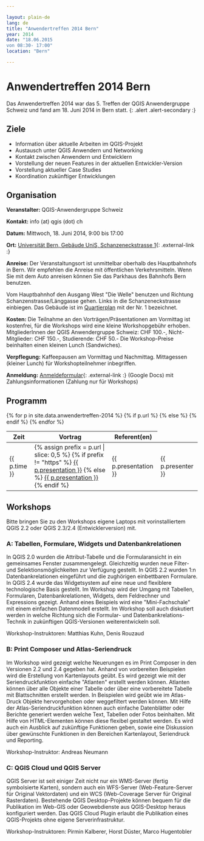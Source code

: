 ```yaml
---

layout: plain-de
lang: de
title: "Anwendertreffen 2014 Bern"
year: 2014
date: "18.06.2015
von 08:30- 17:00"
location: "Bern"

---
```


# Anwendertreffen 2014 Bern

Das Anwendertreffen 2014 war das 5. Treffen der QGIS Anwendergruppe Schweiz und fand am 18. Juni 2014 in Bern statt.
{: .alert .alert-secondary :}

## Ziele

* Information über aktuelle Arbeiten im QGIS-Projekt
* Austausch unter QGIS Anwendern und Networking
* Kontakt zwischen Anwendern und Entwicklern
* Vorstellung der neuen Features in der aktuellen Entwickler-Version
* Vorstellung aktueller Case Studies
* Koordination zukünftiger Entwicklungen

## Organisation

**Veranstalter:** QGIS-Anwendergruppe Schweiz

**Kontakt:** info (at) qgis (dot) ch

**Datum:** Mittwoch, 18. Juni 2014, 9:00 bis 17:00

**Ort:** [Universität Bern, Gebäude UniS, Schanzeneckstrasse 1](http://www.bau.unibe.ch/plaene/hgexwiunis.htm){: .external-link :}

**Anreise:** Der Veranstaltungsort ist unmittelbar oberhalb des Hauptbahnhofs in Bern. Wir empfehlen die Anreise mit öffentlichen Verkehrsmitteln. Wenn Sie mit dem Auto anreisen können Sie das Parkhaus des Bahnhofs Bern benutzen.

Vom Hauptbahnhof den Ausgang West "Die Welle" benutzen und Richtung Schanzenstrasse/Länggasse gehen. Links in die Schanzeneckstrasse einbiegen. Das Gebäude ist im [Quartierplan](http://www.bau.unibe.ch/plaene/vorlaeng_areal2.gif) mit der Nr. 1 bezeichnet.

**Kosten:** Die Teilnahme an den Vorträgen/Präsentationen am Vormittag ist kostenfrei, für die Workshops wird eine kleine Workshopgebühr erhoben. MitgliederInnen der QGIS Anwendergruppe Schweiz: CHF 100.-, Nicht-Mitglieder: CHF 150.-, Studierende: CHF 50.- Die Workshop-Preise beinhalten einen kleinen Lunch (Sandwiches).

**Verpflegung:** Kaffeepausen am Vormittag und Nachmittag. Mittagessen (kleiner Lunch) für Workshopteilnehmer inbegriffen.

**Anmeldung:**  [Anmeldeformular](https://docs.google.com/spreadsheet/viewform?fromEmail=true&formkey=dHNoTTFHVGtMSjVmbHFsVERvR2lNVGc6MA){: .external-link :} (Google Docs) mit Zahlungsinformationen (Zahlung nur für Workshops)

## Programm

<table class="table table-striped">
  <thead>
    <tr>
      <th scope="col">Zeit</th>
      <th scope="col">Vortrag</th>
      <th scope="col">Referent(en)</th>
    </tr>
  </thead>
  <tbody>
{% for p in site.data.anwendertreffen-2014 %}
    <tr>
      <td>{{ p.time }}</td>
      {% if p.url %}
      <td>
        {% assign prefix = p.url | slice: 0,5 %}
        {% if prefix != "https" %}
        <a href="{% link {{ p.url }} %}" class="pdf-link">{{ p.presentation }}</a>
        {% else %}
        <a href="{{ p.url }}" class="external-link">{{ p.presentation }}</a>
        {% endif %}
      </td>
      {% else %}
      <td>{{ p.presentation }}</td>
      {% endif %}
      <td>{{ p.presenter }}</td>
    </tr> 
{% endfor %}
  </tbody>
</table>

## Workshops

Bitte bringen Sie zu den Workshops eigene Laptops mit vorinstalliertem QGIS 2.2 oder QGIS 2.3/2.4 (Entwicklerversion) mit.

### A: Tabellen, Formulare, Widgets und Datenbankrelationen

In QGIS 2.0 wurden die Attribut-Tabelle und die Formularansicht in ein gemeinsames Fenster zusammengelegt. Gleichzeitig wurden neue Filter- und Selektionsmöglichkeiten zur Verfügung gestellt. In QGIS 2.2 wurden 1:n Datenbankrelationen eingeführt und die zughörigen einbettbaren Formulare. In QGIS 2.4 wurde das Widgetsystem auf eine neue und flexiblere technologische Basis gestellt. Im Workshop wird der Umgang mit Tabellen, Formularen, Datenbankrelationen, Widgets, dem Feldrechner und Expressions gezeigt. Anhand eines Beispiels wird eine "Mini-Fachschale" mit einem einfachen Datenmodell erstellt. Im Workshop soll auch diskutiert werden in welche Richtung sich die Formular- und Datenbankrelations-Technik in zukünftigen QGIS-Versionen weiterentwickeln soll.

Workshop-Instruktoren: Matthias Kuhn, Denis Rouzaud

### B: Print Composer und Atlas-Seriendruck

Im Workshop wird gezeigt welche Neuerungen es im Print Composer in den Versionen 2.2 und 2.4 gegeben hat. Anhand von vorbereiten Beispielen wird die Erstellung von Kartenlayouts geübt. Es wird gezeigt wie mit der Seriendruckfunktion einfache "Atlanten" erstellt werden können. Atlanten können über alle Objekte einer Tabelle oder über eine vorbereitete Tabelle mit Blattschnitten erstellt werden. In Beispielen wird geübt wie im Atlas-Druck Objekte hervorgehoben oder weggefiltert werden können. Mit Hilfe der Atlas-Seriendruckfunktion können auch einfache Datenblätter oder Berichte generiert werden welche Text, Tabellen oder Fotos beinhalten. Mit Hilfe von HTML-Elementen können diese flexibel gestaltet werden. Es wird auch ein Ausblick auf zukünftige Funktionen geben, sowie eine Diskussion über gewünschte Funktionen in den Bereichen Kartenlayout, Seriendruck und Reporting.

Workshop-Instruktor: Andreas Neumann

### C: QGIS Cloud und QGIS Server

QGIS Server ist seit einiger Zeit nicht nur ein WMS-Server (fertig symbolsierte Karten), sondern auch ein WFS-Server (Web-Feature-Server für Original Vektordaten) und ein WCS (Web-Coverage Server für Original Rasterdaten). Bestehende QGIS Desktop-Projekte können bequem für die Publikation im Web-GIS oder Geowebdienste aus QGIS-Desktop heraus konfiguriert werden. Das QGIS Cloud Plugin erlaubt die Publikation eines QGIS-Projekts ohne eigene Serverinfrastruktur.

Workshop-Instruktoren: Pirmin Kalberer, Horst Düster, Marco Hugentobler